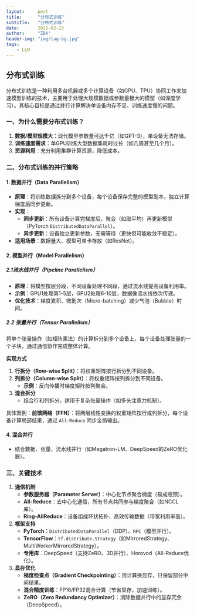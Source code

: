```yaml
---
layout:     post
title:      "分布式训练"
subtitle:   "分布式训练"
date:       2025-02-23
author:     "ZBX"
header-img: "img/tag-bg.jpg"
tags:
    - LLM
---
```


## 分布式训练

分布式训练是一种利用多台机器或多个计算设备（如GPU、TPU）协同工作来加速模型训练的技术，主要用于处理大规模数据或参数量极大的模型（如深度学习）。其核心目标是通过并行计算解决单设备内存不足、训练速度慢的问题。

### **一、为什么需要分布式训练？**

1. **数据/模型规模大**：现代模型参数量可达千亿（如GPT-3），单设备无法存储。
2. **训练速度需求**：单GPU训练大型数据集耗时过长（如几周甚至几个月）。
3. **资源利用**：充分利用集群计算资源，降低成本。

### **二、分布式训练的并行策略**

#### 1. **数据并行（Data Parallelism）**

- **原理**：将训练数据拆分到多个设备，每个设备保存完整的模型副本，独立计算梯度后同步更新。
- **实现**：
  - **同步更新**：所有设备计算完梯度后，聚合（如取平均）再更新模型（PyTorch `DistributedDataParallel`）。
  - **异步更新**：设备独立更新参数，无需等待（更快但可能收敛不稳定）。
- **适用场景**：数据量大、模型可单卡存放（如ResNet）。

#### 2. **模型并行（Model Parallelism）**

##### 2.1**流水线并行（Pipeline Parallelism）**

- **原理**：将模型按层分段，不同设备处理不同段，通过流水线提高设备利用率。
- **示例**：GPU1处理第1-5层，GPU2处理6-10层，数据像流水线依次传递。
- **优化技术**：梯度累积、微批次（Micro-batching）减少气泡（Bubble）时间。

##### 2.2 **张量并行（Tensor Parallelism）**

将单个张量操作（如矩阵乘法）的计算拆分到多个设备上，每个设备处理张量的一个子块，通过通信协作完成整体计算。

**实现方式**

1. **行拆分（Row-wise Split）**：将权重矩阵按行拆分到不同设备。
2. **列拆分（Column-wise Split）**：将权重矩阵按列拆分到不同设备。
   - **示例**：反向传播时梯度矩阵按列聚合。
3. **混合拆分**
   - 结合行和列拆分，适用于复杂张量操作（如多头注意力机制）。

具体案例：**前馈网络（FFN）**：将两层线性变换的权重矩阵按行或列拆分，每个设备计算局部结果，通过 `All-Reduce` 同步全局输出。

#### 4. **混合并行**

- 结合数据、张量、流水线并行（如Megatron-LM、DeepSpeed的ZeRO优化器）。

### **三、关键技术**

1. **通信机制**
   - **参数服务器（Parameter Server）**：中心化节点聚合梯度（易成瓶颈）。
   - **All-Reduce**：去中心化通信，所有节点共同参与梯度聚合（如NCCL库）。
   - **Ring-AllReduce**：设备组成环状拓扑，高效传输数据（带宽利用率高）。
2. **框架支持**
   - **PyTorch**：`DistributedDataParallel`（DDP）、`RPC`（模型并行）。
   - **TensorFlow**：`tf.distribute.Strategy`（如MirroredStrategy、MultiWorkerMirroredStrategy）。
   - **专用库**：DeepSpeed（支持ZeRO、3D并行）、Horovod（All-Reduce优化）。
3. **显存优化**
   - **梯度检查点（Gradient Checkpointing）**：用计算换显存，只保留部分中间结果。
   - **混合精度训练**：FP16/FP32混合计算（节省显存，加速训练）。
   - **ZeRO（Zero Redundancy Optimizer）**：消除数据并行中的显存冗余（DeepSpeed）。
